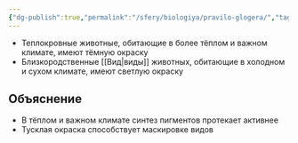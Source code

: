 ```yaml
---
{"dg-publish":true,"permalink":"/sfery/biologiya/pravilo-glogera/","tags":["Экология"]}
---
```


- Теплокровные животные, обитающие в более тёплом и важном климате, имеют тёмную окраску 
- Близкородственные [[Вид\|виды]] животных, обитающие в холодном и сухом климате, имеют светлую окраску
## Объяснение 
- В тёплом и важном климате синтез пигментов протекает активнее 
- Тусклая окраска способствует маскировке видов 